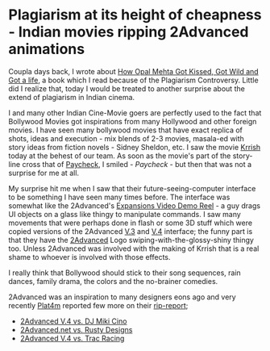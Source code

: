 # Plagiarism at its height of cheapness - Indian movies ripping 2Advanced animations

Coupla days back, I wrote about [How Opal Mehta Got Kissed, Got Wild and Got a life](/2006/how-opal-mehta-got-kissed-got-wild-and-got-a-life/), a book which I read because of the Plagiarism Controversy. Little did I realize that, today I would be treated to another surprise about the extend of plagiarism in Indian cinema.

I and many other Indian Cine-Movie goers are perfectly used to the fact that Bollywood Movies got inspirations from many Hollywood and other foreign movies. I have seen many bollywood movies that have exact replica of shots, ideas and execution - mix blends of 2-3 movies, masala-ed with story ideas from fiction novels - Sidney Sheldon, etc. I saw the movie [Krrish](http://www.krrishthemovie.com/) today at the behest of our team. As soon as the movie's part of the story-line cross that of [Paycheck](http://www.paycheckmovie.com/), I smiled - *Paycheck* - but then that was not a surprise for me at all.

My surprise hit me when I saw that their future-seeing-computer interface to be something I have seen many times before. The interface was somewhat like the 2Advanced's [Expansions Video Demo Reel](http://v3.2a-archive.com/demoreel_hirez.htm) - a guy drags UI objects on a glass like thingy to manipulate commands. I saw many movements that were perhaps done in flash or some 3D stuff which were copied versions of the 2Advanced [V.3](http://v3.2a-archive.com/) and [V.4](http://v4.2a-archive.com/) interface; the funny part is that they have the [2Advanced](http://www.2advanced.com/) Logo swiping-with-the-glossy-shiny thingy too. Unless 2Advanced was involved with the making of Krrish that is a real shame to whoever is involved with those effects.

I really think that Bollywood should stick to their song sequences, rain dances, family drama, the colors and the no-brainer comedies.

2Advanced was an inspiration to many designers eons ago and very recently [Plat4m](http://www.plat4m.com/) reported few more on their [rip-report](http://www.plat4m.com/rip-report/);

- [2Advanced V.4 vs. DJ Miki Cino](http://www.plat4m.com/rip-report/reports-live/2advanced-vs-trac-racing/)
- [2Advanced.net vs. Rusty Designs](http://www.plat4m.com/rip-report/reports-live/2advancednet-vs-rusty-designs/)
- [2Advanced V.4 vs. Trac Racing](http://www.plat4m.com/rip-report/reports-live/2advanced-vs-trac-racing/)